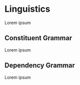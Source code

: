 # Linguistics

Lorem ipsum

## Constituent Grammar

Lorem ipsum

## Dependency Grammar

Lorem ipsum
